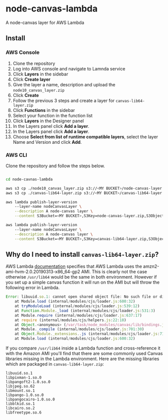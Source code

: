 # node-canvas-lambda

A node-canvas layer for AWS Lambda

## Install

### AWS Console
1.  Clone the repository
1.  Log into AWS console and navigate to Lamnda service
1.  Click **Layers** in the sidebar
1.  Click **Create layer**
1.  Give the layer a name, description and upload the `node10_canvas_layer.zip`
1. 	Click **Create**
1.  Follow the previous 3 steps and create a layer for `canvas-lib64-layer.zip`
1.  Click **Functions** in the sidebar
1.  Select your function in the function list
1.  Click **Layers** in the Designer panel
1.  In the Layers panel click **Add a layer**.
1.  In the Layers panel click **Add a layer**.
1.  Choose **Select from list of runtime compatible layers**, select the layer Name and Version and click **Add**.

### AWS CLI

Clone the repository and follow the steps below.

```zsh

cd node-cavnas-lambda

aws s3 cp ./node10_canvas_layer.zip s3://<MY BUCKET>/node-canvas-layer.zip
aws s3 cp ./canvas-lib64-layer.zip s3://<MY BUCKET>/canvas-lib64-layer.zip

aws lambda publish-layer-version 
	--layer-name nodeCanvasLayer \
	--description A node-canvas layer \
	--content S3Bucket=<MY BUCKET>,S3Key=node-canvas-layer.zip,S3ObjectVersion=1

aws lambda publish-layer-version 
	--layer-name nodeCanvasLayer \
	--description A node-canvas layer \
	--content S3Bucket=<MY BUCKET>,S3Key=canvas-lib64-layer.zip,S3ObjectVersion=1

```


## Why do I need to install `canvas-lib64-layer.zip`?

AWS Lambda [documentation](https://docs.aws.amazon.com/lambda/latest/dg/lambda-runtimes.html ) specifies that AWS Lambda uses the amzn2-ami-hvm-2.0.20190313-x86_64-gp2 AMI. This is clearly not the case otherwise `/usr/lib64` would be the same in both environment. However if you set up a simple canvas function it will run on the AMI but will throw the following error in Lambda.

```js
Error: libuuid.so.1: cannot open shared object file: No such file or directory
    at Module.load (internal/modules/cjs/loader.js:600:32)
    at tryModuleLoad (internal/modules/cjs/loader.js:539:12)
    at Function.Module._load (internal/modules/cjs/loader.js:531:3)
    at Module.require (internal/modules/cjs/loader.js:637:17)
    at require (internal/modules/cjs/helpers.js:22:18)
    at Object.<anonymous> (/var/task/node_modules/canvas/lib/bindings.js:3:18)
    at Module._compile (internal/modules/cjs/loader.js:701:30)
    at Object.Module._extensions..js (internal/modules/cjs/loader.js:712:10)
    at Module.load (internal/modules/cjs/loader.js:600:32)
```

If you compare `/usr/lib64` inside a Lambda function and cross-reference it with the Amazon AMI you'll find that there are some commonly used Canvas libraries missing in the Lambda environment. Here are the missing libraries which are packaged in `canvas-lib64-layer.zip`:

	libuuid.so.1
	libpixman-1.so.0
	libpangoft2-1.0.so.0
	libjpeg.so.62
	libmount.so.1
	libpango-1.0.so.0
	libpangocairo-1.0.so.0
	libblkid.so.1
	libcairo.so.2
	libfreetype.so.6
